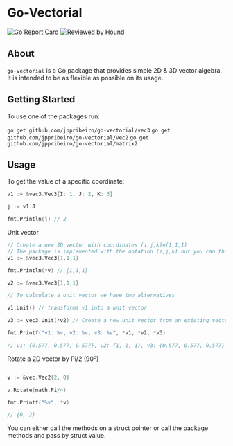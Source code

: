 # Go-Vectorial

[![Go Report Card](https://goreportcard.com/badge/github.com/jppribeiro/go-vectorial)](https://goreportcard.com/report/github.com/jppribeiro/go-vectorial) [![Reviewed by Hound](https://img.shields.io/badge/Reviewed_by-Hound-8E64B0.svg)](https://houndci.com)

## About <a name = "about"></a>

```go-vectorial``` is a Go package that provides simple 2D & 3D vector algebra. It is intended to be as flexible as possible on its usage.


## Getting Started <a name = "getting_started"></a>

To use one of the packages run:

```go get github.com/jppribeiro/go-vectorial/vec3```
```go get github.com/jppribeiro/go-vectorial/vec2```
```go get github.com/jppribeiro/go-vectorial/matrix2```

## Usage <a name = "usage"></a>

To get the value of a specific coordinate:

```go
v1 := &vec3.Vec3{I: 1, J: 2, K: 3}

j := v1.J

fmt.Println(j) // 2
```

Unit vector
```go
// Create a new 3D vector with coordinates (i,j,k)=(1,1,1)
// The package is implemented with the notation (i,j,k) but you can think in terms of (x,y,z)
v1 := &vec3.Vec3{1,1,1}

fmt.Println(*v) // {1,1,1}

v2 := &vec3.Vec3{1,1,1}

// To calculate a unit vector we have two alternatives

v1.Unit() // transforms v1 into a unit vector

v3 := vec3.Unit(*v2) // Create a new unit vector from an existing vector

fmt.Printf("v1: %v, v2: %v, v3: %v", *v1, *v2, *v3)

// v1: {0.577, 0.577, 0.577}, v2: {1, 1, 1}, v3: {0.577, 0.577, 0.577}

```

Rotate a 2D vector by Pi/2 (90º)

```go

v := &vec.Vec2{2, 0}

v.Rotate(math.Pi/4)

fmt.Printf("%v", *v)

// {0, 2}
```

You can either call the methods on a struct pointer or call the package methods and pass by struct value.

